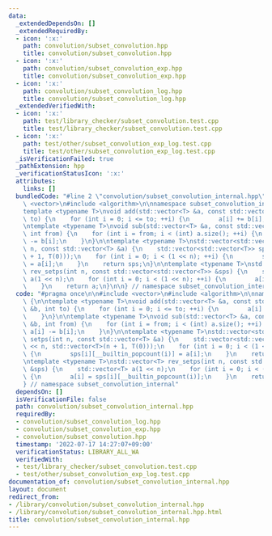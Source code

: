```yaml
---
data:
  _extendedDependsOn: []
  _extendedRequiredBy:
  - icon: ':x:'
    path: convolution/subset_convolution.hpp
    title: convolution/subset_convolution.hpp
  - icon: ':x:'
    path: convolution/subset_convolution_exp.hpp
    title: convolution/subset_convolution_exp.hpp
  - icon: ':x:'
    path: convolution/subset_convolution_log.hpp
    title: convolution/subset_convolution_log.hpp
  _extendedVerifiedWith:
  - icon: ':x:'
    path: test/library_checker/subset_convolution.test.cpp
    title: test/library_checker/subset_convolution.test.cpp
  - icon: ':x:'
    path: test/other/subset_convolution_exp_log.test.cpp
    title: test/other/subset_convolution_exp_log.test.cpp
  _isVerificationFailed: true
  _pathExtension: hpp
  _verificationStatusIcon: ':x:'
  attributes:
    links: []
  bundledCode: "#line 2 \"convolution/subset_convolution_internal.hpp\"\n\n#include\
    \ <vector>\n#include <algorithm>\n\nnamespace subset_convolution_internal {\n\n\
    template <typename T>\nvoid add(std::vector<T> &a, const std::vector<T> &b, int\
    \ to) {\n    for (int i = 0; i <= to; ++i) {\n        a[i] += b[i];\n    }\n}\n\
    \ntemplate <typename T>\nvoid sub(std::vector<T> &a, const std::vector<T> &b,\
    \ int from) {\n    for (int i = from; i < (int) a.size(); ++i) {\n        a[i]\
    \ -= b[i];\n    }\n}\n\ntemplate <typename T>\nstd::vector<std::vector<T>> setps(int\
    \ n, const std::vector<T> &a) {\n    std::vector<std::vector<T>> sps(1 << n, std::vector<T>(n\
    \ + 1, T(0)));\n    for (int i = 0; i < (1 << n); ++i) {\n        sps[i][__builtin_popcount(i)]\
    \ = a[i];\n    }\n    return sps;\n}\n\ntemplate <typename T>\nstd::vector<T>\
    \ rev_setps(int n, const std::vector<std::vector<T>> &sps) {\n    std::vector<T>\
    \ a(1 << n);\n    for (int i = 0; i < (1 << n); ++i) {\n        a[i] = sps[i][__builtin_popcount(i)];\n\
    \    }\n    return a;\n}\n\n} // namespace subset_convolution_internal\n"
  code: "#pragma once\n\n#include <vector>\n#include <algorithm>\n\nnamespace subset_convolution_internal\
    \ {\n\ntemplate <typename T>\nvoid add(std::vector<T> &a, const std::vector<T>\
    \ &b, int to) {\n    for (int i = 0; i <= to; ++i) {\n        a[i] += b[i];\n\
    \    }\n}\n\ntemplate <typename T>\nvoid sub(std::vector<T> &a, const std::vector<T>\
    \ &b, int from) {\n    for (int i = from; i < (int) a.size(); ++i) {\n       \
    \ a[i] -= b[i];\n    }\n}\n\ntemplate <typename T>\nstd::vector<std::vector<T>>\
    \ setps(int n, const std::vector<T> &a) {\n    std::vector<std::vector<T>> sps(1\
    \ << n, std::vector<T>(n + 1, T(0)));\n    for (int i = 0; i < (1 << n); ++i)\
    \ {\n        sps[i][__builtin_popcount(i)] = a[i];\n    }\n    return sps;\n}\n\
    \ntemplate <typename T>\nstd::vector<T> rev_setps(int n, const std::vector<std::vector<T>>\
    \ &sps) {\n    std::vector<T> a(1 << n);\n    for (int i = 0; i < (1 << n); ++i)\
    \ {\n        a[i] = sps[i][__builtin_popcount(i)];\n    }\n    return a;\n}\n\n\
    } // namespace subset_convolution_internal"
  dependsOn: []
  isVerificationFile: false
  path: convolution/subset_convolution_internal.hpp
  requiredBy:
  - convolution/subset_convolution_log.hpp
  - convolution/subset_convolution_exp.hpp
  - convolution/subset_convolution.hpp
  timestamp: '2022-07-17 14:27:07+09:00'
  verificationStatus: LIBRARY_ALL_WA
  verifiedWith:
  - test/library_checker/subset_convolution.test.cpp
  - test/other/subset_convolution_exp_log.test.cpp
documentation_of: convolution/subset_convolution_internal.hpp
layout: document
redirect_from:
- /library/convolution/subset_convolution_internal.hpp
- /library/convolution/subset_convolution_internal.hpp.html
title: convolution/subset_convolution_internal.hpp
---
```

